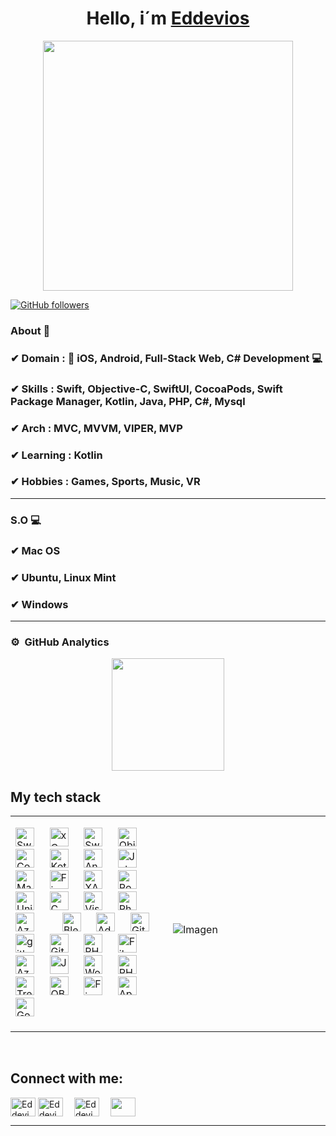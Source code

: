 <div align="center">
<h1 align="center">Hello, i´m <a href="https://eddevios.com">Eddevios</a></h1>
</div>
<p align="center">
<a href="https://github.com/eddevios">
<img src="https://www.eddevios.com/wp-content/uploads/2024/09/Profile.jpeg" height = 400px align = center>
</a>
</p>

[![GitHub followers](https://img.shields.io/github/followers/eddevios?style=social)](https://github.com/eddevios)

### About 📌

### ✔  **Domain :**  📲 iOS, Android, Full-Stack Web, C# Development 💻
### ✔  **Skills :** Swift, Objective-C, SwiftUI, CocoaPods, Swift Package Manager, Kotlin, Java, PHP, C#, Mysql
### ✔  **Arch :** MVC, MVVM, VIPER, MVP
### ✔  **Learning :** Kotlin
### ✔  **Hobbies :**  Games, Sports, Music, VR

<hr>

### S.O 💻

### ✔  Mac OS
### ✔  Ubuntu, Linux Mint
### ✔  Windows

<hr>

### ⚙️ &nbsp;GitHub Analytics

<p align="center">
<a href="https://github.com/eddevios">
  <img height="180em" src="https://github-readme-stats-eight-theta.vercel.app/api?username=eddevios&show_icons=true&theme=algolia&include_all_commits=true&count_private=true"/>
</a>
</p>

## My tech stack
<table>
<tr>
<td width="50%">
<div style="display: flex; align-items: left;">
  <div>
    <p align="left"> 
      <a> 
        <img alt="Swift" src="https://img.shields.io/badge/Swift-%23F05138?logo=swift&link=https%3A%2F%2Fwww.eddevios.com%2F&logoColor=white" height="30"/>
      </a> 
      &emsp;
      <a> 
        <img alt="xCode" src="https://img.shields.io/badge/xCode-%23147EFB?logo=xcode&logoColor=white&link=https%3A%2F%2Fwww.eddevios.com%2F" height="30"/>
      </a> 
      &emsp;
      <a> 
        <img alt="SwiftUI" src="https://img.shields.io/badge/SwiftUI-%23F05138?logo=swift&link=https%3A%2F%2Fwww.eddevios.com%2F&logoColor=white" height="30"/>
      </a> 
      &emsp;
      <a> 
        <img alt="Objective C" src="https://img.shields.io/badge/Objective-C-%239933CC?logoColor=white&link=https%3A%2F%2Fwww.eddevios.com%2F" height="30"/>
      </a> 
      &emsp;
      <a>
        <img alt="Cocoa Pods" src="https://img.shields.io/badge/Cocoa%20Pods-%23EE3322?logo=cocoapods&logoColor=white&link=https%3A%2F%2Fwww.eddevios.com%2F" height="30"/>
      </a>
      &emsp;
      <a> 
        <img alt="Kotlin" src="https://img.shields.io/badge/Kotlin-%237F52FF?logo=kotlin&link=https%3A%2F%2Fwww.eddevios.com%2F&logoColor=white" height="30"/>
      </a> 
      &emsp;
      <a>
        <img alt="Android Studio" src="https://img.shields.io/badge/Android Studio-%23302E31?logo=androidstudio&link=https%3A%2F%2Fwww.eddevios.com%2F&logoColor=white" height="30"/>
      </a>
      &emsp;
      <a> 
        <img alt="Jetpack Compose" src="https://img.shields.io/badge/Jetpack%20Compose-%234285F4?logo=jetpackcompose&logoColor=white&link=https%3A%2F%2Fwww.eddevios.com%2F" height="30"/>
      </a> 
      &emsp;
      <a> 
        <img alt="Material Design" src="https://img.shields.io/badge/Material-%23757575?logo=materialdesign&logoColor=white&link=https%3A%2F%2Fwww.eddevios.com%2F" height="30"/>
      </a> 
      &emsp;
      <a>
        <img alt="Firebase" src="https://img.shields.io/badge/Firebase-%23DD2C00?logo=firebase&logoColor=white&link=https%3A%2F%2Fwww.eddevios.com%2F" height="30"/>
      </a>
      &emsp;
      <a>
        <img alt="XAMPP" src="https://img.shields.io/badge/XAMPP-%23FB7A24?logo=xampp&logoColor=white&link=https%3A%2F%2Fwww.eddevios.com%2F" height="30"/>
      </a>
      &emsp;
        <a>
        <img alt="Postman" src="https://img.shields.io/badge/Postman-%23FF6C37?logo=postman&logoColor=white&link=https%3A%2F%2Fwww.eddevios.com%2F" height="30"/>
      </a>
      &emsp;
      <a> 
        <img alt="Unity" src="https://img.shields.io/badge/Unity-%23FFFFFF?logo=unity&link=https%3A%2F%2Fwww.eddevios.com%2F&logoColor=black" height="30"/>
      </a>
      &emsp;
       <a>
        <img alt="C Sharp" src="https://img.shields.io/badge/C%23-%2399CC00?logo=sharp&link=https%3A%2F%2Fwww.eddevios.com%2F&logoColor=white" height="30"/>
      </a>
      &emsp;
      <a>
        <img alt="Visual Studio" src="https://img.shields.io/badge/Visual%20Studio-%2300465B?link=https%3A%2F%2Fwww.eddevios.com%2F" height="30"/>
      </a>
      &emsp;
      <a>
        <img alt="Photon" src="https://img.shields.io/badge/Photon-%23004480?logo=photon&logoColor=white&link=https%3A%2F%2Fwww.eddevios.com%2F" height="30"/>
      </a>
      &emsp;
      <a>
        <img alt="Azure PlayFab" src="https://img.shields.io/badge/Azure PlayFab-%23003791?logoColor=white&link=https%3A%2F%2Fwww.eddevios.com%2F" height="30"/>
      </a>
      &emsp;
      &emsp;
      <a>
        <img alt="Blender" src="https://img.shields.io/badge/Blender-%23E87D0D?logo=blender&logoColor=white&link=https%3A%2F%2Fwww.eddevios.com%2F" height="30"/>
      </a>
      &emsp;
      <a>
        <img alt="Adobe Photoshop" src="https://img.shields.io/badge/Photoshop-%2331A8FF?logo=adobephotoshop&logoColor=white&link=https%3A%2F%2Fwww.eddevios.com%2F" height="30"/>
      </a>
      &emsp;
      <a>
        <img alt="Git" src="https://img.shields.io/badge/-git-red?logo=git&logoColor=white" height="30"/>
      </a>
      &emsp;
      <a> 
        <img alt="github" src="https://img.shields.io/badge/-GitHub-black?logo=github&logoColor=white" height="30"/>
      </a>
      &emsp;
      <a>
        <img alt="Git Lab" src="https://img.shields.io/badge/Git%20Lab-%23FC6D26?logo=gitlab&logoColor=white&link=https%3A%2F%2Fwww.eddevios.com%2F" height="30"/>
      </a>
      &emsp;
      <a> 
         <img alt="PHP" src="https://img.shields.io/badge/PHP-%23777BB4?logo=php&logoColor=white&link=https%3A%2F%2Fwww.eddevios.com%2F" height="30"/>
       </a>
      &emsp;
      <a> 
        <img alt="Filezilla" src="https://img.shields.io/badge/Filezilla-%23BF0000?logo=filezilla&logoColor=white&link=https%3A%2F%2Fwww.eddevios.com%2F" height="30"/>
      </a> 
      &emsp;
       <a>
        <img alt="Azure" src="https://img.shields.io/badge/Azure-%23DE00A5?link=https%3A%2F%2Fwww.eddevios.com%2F" height="30"/>
      </a>
      &emsp;
      <a> 
         <img alt="JavaScript" src="https://img.shields.io/badge/JavaScript%20-%23F7DF1E.svg?logo=javascript&logoColor=black" height="30"/>
       </a>
      &emsp;
      <a> 
        <img alt="Wordpress" src="https://img.shields.io/badge/Wordpress-%2321759B?logo=wordpress&logoColor=white&link=https%3A%2F%2Fwww.eddevios.com%2F" height="30"/>
      </a> 
      &emsp;
      <a>
        <img alt="PHP MyAdmin" src="https://img.shields.io/badge/PHP%20MyAdmin-%236C78AF?logo=phpmyadmin&logoColor=white&link=https%3A%2F%2Fwww.eddevios.com%2F" height="30"/>
      </a>
      &emsp;
      <a>
        <img alt="Trello" src="https://img.shields.io/badge/Trello-%230052CC?logo=trello&logoColor=white&link=https%3A%2F%2Fwww.eddevios.com%2F" height="30"/>
      </a>
      &emsp;
      <a> 
        <img alt="OBS studio" src="https://img.shields.io/badge/OBS-%23302E31?logo=obsstudio&link=https%3A%2F%2Fwww.eddevios.com%2F&logoColor=white" height="30"/>
      </a> 
      &emsp;
      <a> 
        <img alt="Figma" src="https://img.shields.io/badge/Figma-%23F24E1E?logo=figma&logoColor=white&link=https%3A%2F%2Fwww.eddevios.com%2F" height="30"/>
      </a> 
      &emsp;
      <a> 
        <img alt="App Store" src="https://img.shields.io/badge/App%20Store-%230D96F6?logo=appstore&logoColor=white&link=https%3A%2F%2Fwww.eddevios.com%2F" height="30"/>
      </a> 
      &emsp;
      &emsp;
      <a> 
        <img alt="Google Play" src="https://img.shields.io/badge/Google%20Play-%23414141?logo=googleplay&logoColor=white&link=https%3A%2F%2Fwww.eddevios.com%2F" height="30"/>
      </a> 
      &emsp;
    </p>
  </div>
</div>                                                                                
</td>
  
<td width="50%">
  <br>
  <div style="display: flex; align-items: right;">
    <div>
      <img src="https://www.eddevios.com/wp-content/uploads/2024/09/93819d72-1e6e-453e-a341-01989d66f6c6.jpeg" alt="Imagen" style="max-width=100%"  >
    </div>
  </div> 
  </td>
</table>                                                                                 
</div>
<br>


## Connect with me:
<p align="left">
  <a href="https://www.linkedin.com/in/eddevios" target="blank"><img align="center"
      src="https://raw.githubusercontent.com/rahuldkjain/github-profile-readme-generator/master/src/images/icons/Social/linked-in-alt.svg"
      alt="Eddevios" height="30" width="40" /></a>
  <a href="https://www.instagram.com/eddevios" target="blank"><img align="center"
      src="https://raw.githubusercontent.com/rahuldkjain/github-profile-readme-generator/master/src/images/icons/Social/instagram.svg"
      alt="Eddevios" height="30" width="40" /></a>&emsp;
  <a href="https://www.eddevios.com/contacto" target="blank"><img align="center"
    src="https://www.eddevios.com/wp-content/uploads/2018/07/favicon152.png"
    alt="Eddevios" height="30" width="40" /></a>&emsp;
  <a href="mailto:edu@eddevios.com" target="blank"><img align="center" 
    src="https://img.shields.io/badge/Mail-%23EA4335?logo=gmail&logoColor=white&link=https%3A%2F%2Fwww.eddevios.com%2F"
    height="30" width="40"/></a>
</p>

-----
<p align="center">
  <!--
  <img height="50%" width="auto" src="https://github-readme-stats.vercel.app/api?username=eddevios&show_icons=true&count_private=true&theme=darcula&hide_border=true&hide=issues,contribs&bg_color=00000000">
  <img height="50%" width="auto" src="https://github-readme-stats.vercel.app/api/top-langs/?username=eddevios&layout=compact&hide_border=true&theme=darcula&bg_color=00000000&langs_count=6&hide=jupyter%20notebook,tex,css,php">
  -->
  <br>
  <br>
</p>


